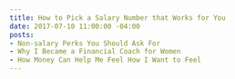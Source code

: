 ```yaml
---
title: How to Pick a Salary Number that Works for You
date: 2017-07-10 11:00:00 -04:00
posts:
- Non-salary Perks You Should Ask For
- Why I Became a Financial Coach for Women
- How Money Can Help Me Feel How I Want to Feel
---
```


